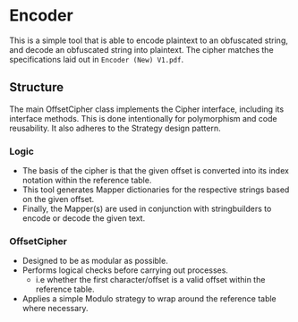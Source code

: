 # Encoder
This is a simple tool that is able to encode plaintext to an obfuscated string, and decode an obfuscated string into plaintext. The cipher matches the specifications laid out in `Encoder (New) V1.pdf`. 

## Structure
The main OffsetCipher class implements the Cipher interface, including its interface methods. 
This is done intentionally for polymorphism and code reusability. It also adheres to the Strategy design pattern.

### Logic
- The basis of the cipher is that the given offset is converted into its index notation within the reference table.
- This tool generates Mapper dictionaries for the respective strings based on the given offset.
- Finally, the Mapper(s) are used in conjunction with stringbuilders to encode or decode the given text.

### OffsetCipher
- Designed to be as modular as possible.
- Performs logical checks before carrying out processes.
  - i.e whether the first character/offset is a valid offset within the reference table.
- Applies a simple Modulo strategy to wrap around the reference table where necessary.

